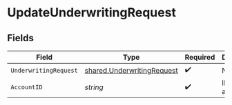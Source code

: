 # UpdateUnderwritingRequest


## Fields

| Field                                                                           | Type                                                                            | Required                                                                        | Description                                                                     |
| ------------------------------------------------------------------------------- | ------------------------------------------------------------------------------- | ------------------------------------------------------------------------------- | ------------------------------------------------------------------------------- |
| `UnderwritingRequest`                                                           | [shared.UnderwritingRequest](../../../pkg/models/shared/underwritingrequest.md) | :heavy_check_mark:                                                              | N/A                                                                             |
| `AccountID`                                                                     | *string*                                                                        | :heavy_check_mark:                                                              | ID of the account                                                               |